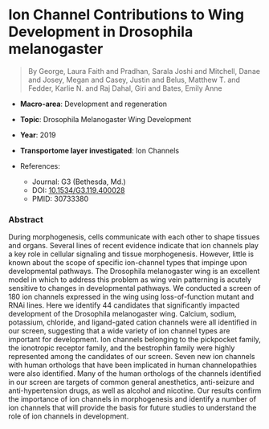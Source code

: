 # Ion Channel Contributions to Wing Development in Drosophila melanogaster

> By George, Laura Faith and Pradhan, Sarala Joshi and Mitchell, Danae and Josey, Megan and Casey, Justin and Belus, Matthew T. and Fedder, Karlie N. and Raj Dahal, Giri and Bates, Emily Anne

- **Macro-area**: Development and regeneration
- **Topic**: Drosophila Melanogaster Wing Development
- **Year**: 2019
- **Transportome layer investigated**: Ion Channels

- References:
  - Journal: G3 (Bethesda, Md.)
  - DOI: [10.1534/G3.119.400028](https://doi.org/10.1534/G3.119.400028)
  - PMID: 30733380

### Abstract

During morphogenesis, cells communicate with each other to shape tissues and organs. Several lines of recent evidence indicate that ion channels play a key role in cellular signaling and tissue morphogenesis. However, little is known about the scope of specific ion-channel types that impinge upon developmental pathways. The Drosophila melanogaster wing is an excellent model in which to address this problem as wing vein patterning is acutely sensitive to changes in developmental pathways. We conducted a screen of 180 ion channels expressed in the wing using loss-of-function mutant and RNAi lines. Here we identify 44 candidates that significantly impacted development of the Drosophila melanogaster wing. Calcium, sodium, potassium, chloride, and ligand-gated cation channels were all identified in our screen, suggesting that a wide variety of ion channel types are important for development. Ion channels belonging to the pickpocket family, the ionotropic receptor family, and the bestrophin family were highly represented among the candidates of our screen. Seven new ion channels with human orthologs that have been implicated in human channelopathies were also identified. Many of the human orthologs of the channels identified in our screen are targets of common general anesthetics, anti-seizure and anti-hypertension drugs, as well as alcohol and nicotine. Our results confirm the importance of ion channels in morphogenesis and identify a number of ion channels that will provide the basis for future studies to understand the role of ion channels in development.
